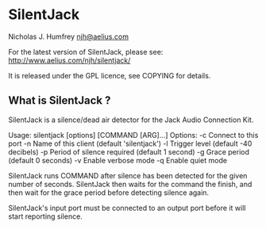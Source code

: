 SilentJack
==========
Nicholas J. Humfrey <njh@aelius.com>

For the latest version of SilentJack, please see:
http://www.aelius.com/njh/silentjack/

It is released under the GPL licence, see COPYING for details.


What is SilentJack ?
--------------------

SilentJack is a silence/dead air detector for the Jack Audio Connection Kit.

Usage: silentjack [options] [COMMAND [ARG]...]
Options:  -c <port>   Connect to this port
          -n <name>   Name of this client (default 'silentjack')
          -l <db>     Trigger level (default -40 decibels)
          -p <secs>   Period of silence required (default 1 second)
          -g <secs>   Grace period (default 0 seconds)
          -v          Enable verbose mode
          -q          Enable quiet mode


SilentJack runs COMMAND after silence has been detected for the given 
number of seconds. SilentJack then waits for the command the finish, 
and then wait for the grace period before detecting silence again.

SilentJack's input port must be connected to an output port before 
it will start reporting silence.
